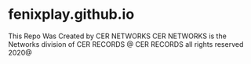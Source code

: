 # fenixplay.github.io
This Repo Was Created by CER NETWORKS CER NETWORKS is the Networks division of CER RECORDS @ CER RECORDS all rights reserved 2020@
